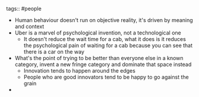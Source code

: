 tags:: #people

- Human behaviour doesn't run on objective reality, it's driven by meaning and context
- Uber is a marvel of psychological invention, not a technological one
  - It doesn't reduce the wait time for a cab, what it does is it reduces the psychological pain of waiting for a cab because you can see that there is a car on the way
- What's the point of trying to be better than everyone else in a known category, invent a new fringe category and dominate that space instead
  - Innovation tends to happen around the edges
  - People who are good innovators tend to be happy to go against the grain
-

